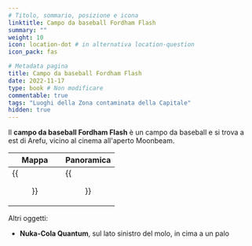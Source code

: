 ```yaml
---
# Titolo, sommario, posizione e icona
linktitle: Campo da baseball Fordham Flash
summary: ""
weight: 10
icon: location-dot # in alternativa location-question
icon_pack: fas

# Metadata pagina
title: Campo da baseball Fordham Flash
date: 2022-11-17
type: book # Non modificare
commentable: true
tags: "Luoghi della Zona contaminata della Capitale"
hidden: true
---
```


<div class="fo3">

Il **campo da baseball Fordham Flash** è un campo da baseball e si trova a est di Arefu, vicino al cinema all'aperto Moonbeam.

| Mappa                                         | Panoramica                                           |
| --------------------------------------------- | ---------------------------------------------------- |
| {{<figure src="fo3/FF_Memorial_Field_loc.webp">}} | {{<figure src="fo3/Fordham_Flash_Memorial_Field.webp">}} |



Altri oggetti:
- **Nuka-Cola Quantum**, sul lato sinistro del molo, in cima a un palo

</div>